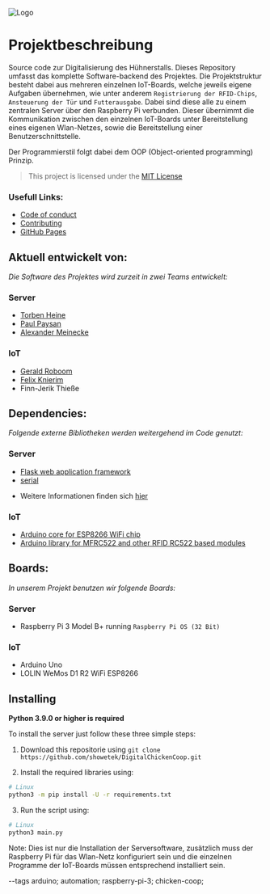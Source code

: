 ![Logo](https://repository-images.githubusercontent.com/387586940/826129f9-3b9d-497d-8a9d-7a84d2fa6e60)

# **Projektbeschreibung**

Source code zur Digitalisierung des Hühnerstalls. Dieses Repository umfasst das komplette Software-backend des Projektes. Die Projektstruktur besteht dabei aus mehreren einzelnen IoT-Boards, welche jeweils eigene Aufgaben übernehmen, wie unter anderem ``Registrierung der RFID-Chips``, ``Ansteuerung der Tür`` und ``Futterausgabe``. 
Dabei sind diese alle zu einem zentralen Server über den Raspberry Pi verbunden. Dieser übernimmt die Kommunikation zwischen den einzelnen IoT-Boards unter Bereitstellung eines eigenen Wlan-Netzes, sowie die Bereitstellung einer Benutzerschnittstelle.

Der Programmierstil folgt dabei dem OOP (Object-oriented programming) Prinzip.

>This project is licensed under the [MIT License](https://github.com/showetek/DigitalChickenCoop/blob/main/LICENSE)

### Usefull Links:

* [Code of conduct](https://github.com/showetek/DigitalChickenCoop/blob/main/CODE_OF_CONDUCT.md)
* [Contributing](https://github.com/showetek/DigitalChickenCoop/blob/main/CONTRIBUTING.md)
* [GitHub Pages](https://showetek.github.io/DigitalChickenCoop/)

## **Aktuell entwickelt von**:

*Die Software des Projektes wird zurzeit in zwei Teams entwickelt:*

### Server

* [Torben Heine](https://github.com/showetek)
* [Paul Paysan](https://github.com/PaulPaysan)
* [Alexander Meinecke](https://github.com/alexxd2002)

### IoT

* [Gerald Roboom](https://github.com/geraldroboom)
* [Felix Knierim](https://github.com/felixknierim)
* Finn-Jerik Thieße

## **Dependencies**:

*Folgende externe Bibliotheken werden weitergehend im Code genutzt:*  

### Server

* [Flask web application framework](https://github.com/pallets/flask)
* [serial](https://pypi.org/project/serial/)

+ Weitere Informationen finden sich [hier](https://github.com/showetek/DigitalChickenCoop/network/dependencies)

### IoT

* [Arduino core for ESP8266 WiFi chip](https://github.com/esp8266/Arduino)
* [Arduino library for MFRC522 and other RFID RC522 based modules](https://github.com/miguelbalboa/rfid)

## **Boards**:

*In unserem Projekt benutzen wir folgende Boards:*

### Server

* Raspberry Pi 3 Model B+ running ``Raspberry Pi OS (32 Bit)``

### IoT

* Arduino Uno
* LOLIN WeMos D1 R2 WiFi ESP8266

## **Installing**

**Python 3.9.0 or higher is required**

To install the server just follow these three simple steps:

1. Download this repositorie using ``git clone https://github.com/showetek/DigitalChickenCoop.git``

2. Install the required libraries using:

```sh
# Linux
python3 -m pip install -U -r requirements.txt
```

3. Run the script using:

```sh
# Linux
python3 main.py
```

Note: Dies ist nur die Installation der Serversoftware, zusätzlich muss der Raspberry Pi für das Wlan-Netz konfiguriert sein und die einzelnen Programme der IoT-Boards müssen entsprechend installiert sein.

--tags arduino; automation; raspberry-pi-3; chicken-coop;
